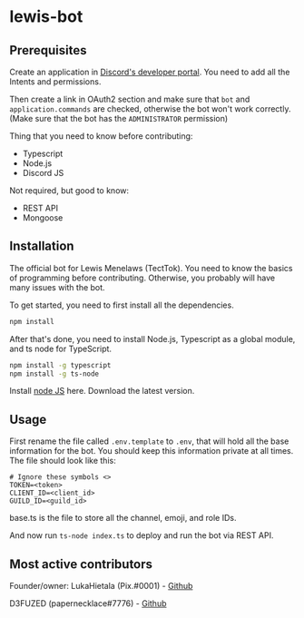 # lewis-bot

## Prerequisites

Create an application in [Discord's developer portal](https://discord.dev). You need to add all the Intents and permissions.

Then create a link in OAuth2 section and make sure that `bot` and `application.commands` are checked, otherwise the bot won't work correctly. (Make sure that the bot has the `ADMINISTRATOR` permission)

Thing that you need to know before contributing:

-   Typescript
-   Node.js
-   Discord JS

Not required, but good to know:

-   REST API
-   Mongoose

## Installation

The official bot for Lewis Menelaws (TectTok).
You need to know the basics of programming before contributing. Otherwise, you probably will have many issues with the bot.

To get started, you need to first install all the dependencies.

```bash
npm install
```

After that's done, you need to install Node.js, Typescript as a global module, and ts node for TypeScript.

```bash
npm install -g typescript
npm install -g ts-node
```

Install [node JS](https://nodejs.org/en/) here. Download the latest version.

## Usage

First rename the file called `.env.template` to `.env`, that will hold all the base information for the bot. You should keep this information private at all times.
The file should look like this:

```env
# Ignore these symbols <>
TOKEN=<token>
CLIENT_ID=<client_id>
GUILD_ID=<guild_id>
```

base.ts is the file to store all the channel, emoji, and role IDs.

And now run `ts-node index.ts` to deploy and run the bot via REST API.

## Most active contributors

Founder/owner:
LukaHietala (Pix.#0001) - [Github](https://github.com/LukaHietala)

D3FUZED (papernecklace#7776) - [Github](https://github.com/D3FUZED)
